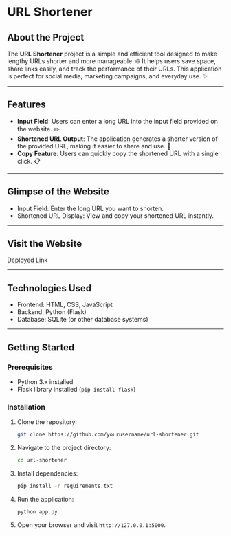 # URL Shortener

## About the Project

The **URL Shortener** project is a simple and efficient tool designed to make lengthy URLs shorter and more manageable. 🌐 It helps users save space, share links easily, and track the performance of their URLs. This application is perfect for social media, marketing campaigns, and everyday use. ✨

---

## Features

- **Input Field**: Users can enter a long URL into the input field provided on the website. ✏️
- **Shortened URL Output**: The application generates a shorter version of the provided URL, making it easier to share and use. 🔗
- **Copy Feature**: Users can quickly copy the shortened URL with a single click. 📋

---

## Glimpse of the Website

- Input Field: Enter the long URL you want to shorten.
- Shortened URL Display: View and copy your shortened URL instantly.

---

## Visit the Website

[Deployed Link](#)

---

## Technologies Used

- Frontend: HTML, CSS, JavaScript
- Backend: Python (Flask)
- Database: SQLite (or other database systems)

---

## Getting Started

### Prerequisites

- Python 3.x installed
- Flask library installed (`pip install flask`)

### Installation

1. Clone the repository:
   ```bash
   git clone https://github.com/yourusername/url-shortener.git
   ```
2. Navigate to the project directory:
   ```bash
   cd url-shortener
   ```
3. Install dependencies:
   ```bash
   pip install -r requirements.txt
   ```
4. Run the application:
   ```bash
   python app.py
   ```
5. Open your browser and visit `http://127.0.0.1:5000`.

